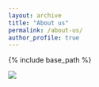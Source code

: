 ```yaml
---
layout: archive
title: "About us"
permalink: /about-us/
author_profile: true
---
```


{% include base_path %}

<img src='https://drohal3.github.io/domi-kiki/images/babydomikiki.jpg'>

